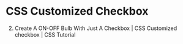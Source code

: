 # CSS Customized Checkbox
2. Create A ON-OFF Bulb With Just A Checkbox | CSS Customized checkbox | CSS Tutorial